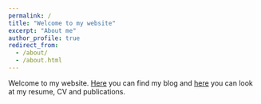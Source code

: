 ```yaml
---
permalink: /
title: "Welcome to my website"
excerpt: "About me"
author_profile: true
redirect_from: 
  - /about/
  - /about.html
---
```


Welcome to my website. [Here](https://kochal.github.io/year-archive/) you can find my blog and [here](https://academicpages.github.io/resume/) you can look at my resume, CV and publications. 
